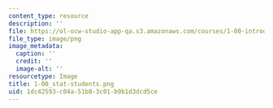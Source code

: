 ```yaml
---
content_type: resource
description: ''
file: https://ol-ocw-studio-app-qa.s3.amazonaws.com/courses/1-00-introduction-to-computers-and-engineering-problem-solving-spring-2012/1dc42593c04a51b83c01b9b1d3dcd5ce_1-00_stat-students.png
file_type: image/png
image_metadata:
  caption: ''
  credit: ''
  image-alt: ''
resourcetype: Image
title: 1-00_stat-students.png
uid: 1dc42593-c04a-51b8-3c01-b9b1d3dcd5ce
---
```

